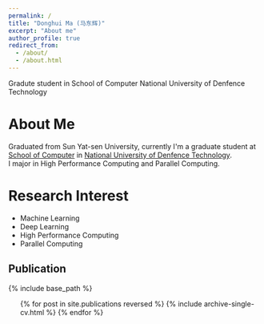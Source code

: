 ```yaml
---
permalink: /
title: "Donghui Ma (马东辉)"
excerpt: "About me"
author_profile: true
redirect_from: 
  - /about/
  - /about.html
---
```


Gradute student in School of Computer National University of Denfence Technology

About Me
======
Graduated from Sun Yat-sen University, currently I'm a graduate student at [School of Computer](https://www.nudt.edu.cn/xysz/index.htm) in [National University of Denfence Technology](https://www.nudt.edu.cn/). <br>
I major in High Performance Computing and Parallel Computing. 


Research Interest
======
* Machine Learning
* Deep Learning
* High Performance Computing
* Parallel Computing


Publication
------
{% include base_path %}

<ul>{% for post in site.publications reversed %}
{% include archive-single-cv.html %}
{% endfor %}</ul>
